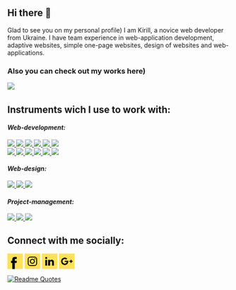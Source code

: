 ## Hi there 👋

Glad to see you on my personal profile) I am Kirill, a novice web developer from Ukraine. I have team experience in web-application development, adaptive websites, simple one-page websites, design of websites and web-applications.

### Also you can check out my works here)
<a href="https://ulyagram77.github.io" target="blank"><img src="https://img.shields.io/badge/PORTFOLIO-ffe158?style=for-the-badge&logo=U&logoColor=000"/></a>


## Instruments wich I use to work with:


<em><h4 align="left" >Web-development:</h4></em>
<a href="https://developer.mozilla.org/en-US/docs/Web/HTML">
  <img src="https://img.shields.io/badge/HTML-ffe158?style=for-the-badge&logo=html5&logoColor=000"/>
</a>
<a href="https://developer.mozilla.org/en-US/docs/Web/CSS">
  <img src="https://img.shields.io/badge/CSS-ffe158?style=for-the-badge&logo=css3&logoColor=000"/>
</a>
<a href="https://sass-lang.com/">
  <img src="https://img.shields.io/badge/Sass-ffe158?style=for-the-badge&logo=Sass&logoColor=000"/>
</a>
<a href="https://developer.mozilla.org/en-US/docs/Web/JavaScript">
  <img src="https://img.shields.io/badge/JavaScript-ffe158?style=for-the-badge&logo=JavaScript&logoColor=000"/>
</a>
<a href="https://reactjs.org/">
  <img src="https://img.shields.io/badge/React%20JS-ffe158?style=for-the-badge&logo=React&logoColor=000"/>
</a>
<a href="https://redux.js.org/">
  <img src="https://img.shields.io/badge/Redux-ffe158?style=for-the-badge&logo=Redux&logoColor=000"/>
</a><br>
<a href="https://git-scm.com/">
  <img src="https://img.shields.io/badge/GIT-ffe158?style=for-the-badge&logo=Git&logoColor=000"/>
</a>
<a href="https://getbootstrap.com/">
  <img src="https://img.shields.io/badge/Bootstrap-ffe158?style=for-the-badge&logo=Bootstrap&logoColor=000"/>
</a>
<a href="https://jquery.com/">
  <img src="https://img.shields.io/badge/jQuery-ffe158?style=for-the-badge&logo=jQuery&logoColor=000"/>
</a>
<a href="https://nodejs.org/">
  <img src="https://img.shields.io/badge/Node.js-ffe158?style=for-the-badge&logo=Node.js&logoColor=000"/>
</a>
<a href="https://gulpjs.com/">
  <img src="https://img.shields.io/badge/gulp-ffe158?style=for-the-badge&logo=gulp&logoColor=000"/>
</a>
<a href="https://webpack.js.org/">
  <img src="https://img.shields.io/badge/Webpack-ffe158?style=for-the-badge&logo=Webpack&logoColor=000"/>
</a>


<em><h4 align="left">Web-design:</h4></em>

<a href="https://www.figma.com/">
  <img src="https://img.shields.io/badge/Figma-ffe158?style=for-the-badge&logo=Figma&logoColor=000"/>
</a>

<a href="https://www.adobe.com/products/illustrator.html">
  <img src="https://img.shields.io/badge/Adobe%20Illustrator-ffe158?style=for-the-badge&logo=Adobe%20Illustrator&logoColor=000"/>
</a>

<a href="https://www.adobe.com/products/photoshop.html">
  <img src="https://img.shields.io/badge/Adobe%20Photoshop-ffe158?style=for-the-badge&logo=Adobe%20Photoshop&logoColor=000"/>
</a>


<em><h4 align="left">Project-management:</h4></em>

<a href="https://www.clickup.com/">
  <img src="https://img.shields.io/badge/ClickUp-ffe158?style=for-the-badge&logo=ClickUp&logoColor=000"/>
</a>

<a href="https://www.atlassian.com/software/jira">
  <img src="https://img.shields.io/badge/Jira-ffe158?style=for-the-badge&logo=Jira&logoColor=000"/>
</a>

<a href="https://github.com/">
  <img src="https://img.shields.io/badge/GitHub-ffe158?style=for-the-badge&logo=GitHub&logoColor=000"/>
</a>



## Connect with me socially:

<a href="https://www.facebook.com/profile.php?id=100014869834075" target="blank"><img align="center" src="https://github.com/ulyagram77/ulyagram77/blob/master/social-icons/facebook.svg" alt="icon" width="35px"/></a>
<a href="https://www.instagram.com/ulyagram77" target="blank"><img align="center" src="https://github.com/ulyagram77/ulyagram77/blob/master/social-icons/instagram.svg" alt="icon" width="35px"/></a>
<a href="https://www.linkedin.com/in/kirill-ulianov-832a62233?utm_source=share&utm_campaign=share_via&utm_content=profile&utm_medium=ios_app" target="blank"><img align="center" src="https://github.com/ulyagram77/ulyagram77/blob/master/social-icons/linkedin.svg" alt="icon" width="35px"/></a>
<a href="mailto:ulyak.work@gmail.com" target="blank"><img align="center" src="https://github.com/ulyagram77/ulyagram77/blob/master/social-icons/gmail.svg" alt="icon" width="35px"/></a>


[![Readme Quotes](https://quotes-github-readme.vercel.app/api?type=horizontal&theme=dark)](https://github.com/piyushsuthar/github-readme-quotes)





